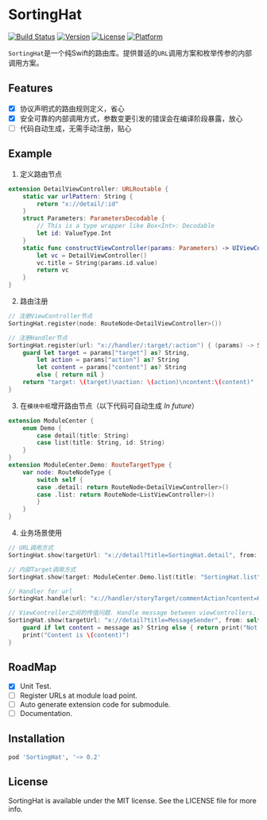 # SortingHat

[![Build Status](https://travis-ci.com/orangeince/SortingHat.svg?branch=master)](https://travis-ci.com/orangeince/SortingHat)
[![Version](https://img.shields.io/cocoapods/v/SortingHat.svg?style=flat)](https://cocoapods.org/pods/SortingHat)
[![License](https://img.shields.io/cocoapods/l/SortingHat.svg?style=flat)](https://cocoapods.org/pods/SortingHat)
[![Platform](https://img.shields.io/cocoapods/p/SortingHat.svg?style=flat)](https://cocoapods.org/pods/SortingHat)

`SortingHat`是一个纯Swift的路由库。提供普适的`URL`调用方案和枚举传参的内部调用方案。

## Features
- [x] 协议声明式的路由规则定义，省心
- [x] 安全可靠的内部调用方式，参数变更引发的错误会在编译阶段暴露，放心
- [ ] 代码自动生成，无需手动注册，贴心

## Example
1. 定义路由节点
```swift
extension DetailViewController: URLRoutable {
    static var urlPattern: String {
        return "x://detail/:id"
    }
    struct Parameters: ParametersDecodable {
        // This is a type wrapper like Box<Int>: Decodable
        let id: ValueType.Int
    }
    static func constructViewController(params: Parameters) -> UIViewController? {
        let vc = DetailViewController()
        vc.title = String(params.id.value)
        return vc
    }
}
```
2. 路由注册
```swift
// 注册ViewController节点
SortingHat.register(node: RouteNode<DetailViewController>())

// 注册Handler节点
SortingHat.register(url: "x://handler/:target/:action") { (params) -> String? in
    guard let target = params["target"] as? String,
        let action = params["action"] as? String
        let content = params["content"] as? String
        else { return nil }
    return "target: \(target)\naction: \(action)\ncontent:\(content)"
}
```
3. 在`模块中枢`增开路由节点（以下代码可自动生成 *In future*）
```swift
extension ModuleCenter {
    enum Demo {
        case detail(title: String)
        case list(title: String, id: String)
    }
}
extension ModuleCenter.Demo: RouteTargetType {
    var node: RouteNodeType {
        switch self {
        case .detail: return RouteNode<DetailViewController>()
        case .list: return RouteNode<ListViewController>()
        }
    }
}
```
4. 业务场景使用
```swift
// URL调用方式
SortingHat.show(targetUrl: "x://detail?title=SortingHat.detail", from: self)

// 内部Target调用方式
SortingHat.show(target: ModuleCenter.Demo.list(title: "SortingHat.list", id: "BJ2019"), from: self)

// Handler for url
SortingHat.handle(url: "x://handler/storyTarget/commentAction?content=Hello,SortingHat")

// ViewController之间的传值问题. Handle message between viewControllers.
SortingHat.show(targetUrl: "x://detail?title=MessageSender", from: self) { message in
    guard if let content = message as? String else { return print("Not match the message.") }
    print("Content is \(content)")
}
```

## RoadMap
- [x] Unit Test.
- [ ] Register URLs at module load point.
- [ ] Auto generate extension code for submodule.
- [ ] Documentation.

## Installation

```ruby
pod 'SortingHat', '~> 0.2'
```

## License

SortingHat is available under the MIT license. See the LICENSE file for more info.

